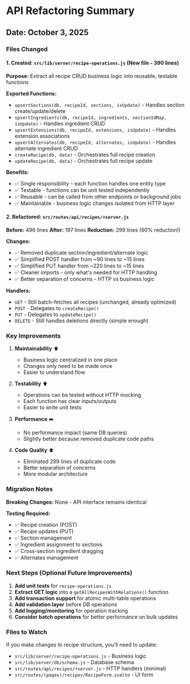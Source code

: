 # API Refactoring Summary

## Date: October 3, 2025

### Files Changed

#### 1. Created: `src/lib/server/recipe-operations.js` (New file - 390 lines)
**Purpose:** Extract all recipe CRUD business logic into reusable, testable functions

**Exported Functions:**
- `upsertSections(db, recipeId, sections, isUpdate)` - Handles section create/update/delete
- `upsertIngredients(db, recipeId, ingredients, sectionIdMap, isUpdate)` - Handles ingredient CRUD
- `upsertExtensions(db, recipeId, extensions, isUpdate)` - Handles extension associations
- `upsertAlternates(db, recipeId, alternates, isUpdate)` - Handles alternate ingredient CRUD
- `createRecipe(db, data)` - Orchestrates full recipe creation
- `updateRecipe(db, data)` - Orchestrates full recipe update

**Benefits:**
- ✅ Single responsibility - each function handles one entity type
- ✅ Testable - functions can be unit tested independently
- ✅ Reusable - can be called from other endpoints or background jobs
- ✅ Maintainable - business logic changes isolated from HTTP layer

#### 2. Refactored: `src/routes/api/recipes/+server.js`
**Before:** 496 lines
**After:** 197 lines
**Reduction:** 299 lines (60% reduction!)

**Changes:**
- ✅ Removed duplicate section/ingredient/alternate logic
- ✅ Simplified POST handler from ~90 lines to ~15 lines
- ✅ Simplified PUT handler from ~220 lines to ~15 lines
- ✅ Cleaner imports - only what's needed for HTTP handling
- ✅ Better separation of concerns - HTTP vs business logic

**Handlers:**
- `GET` - Still batch-fetches all recipes (unchanged, already optimized)
- `POST` - Delegates to `createRecipe()`
- `PUT` - Delegates to `updateRecipe()`
- `DELETE` - Still handles deletions directly (simple enough)

### Key Improvements

1. **Maintainability** ⬆️
   - Business logic centralized in one place
   - Changes only need to be made once
   - Easier to understand flow

2. **Testability** ⬆️
   - Operations can be tested without HTTP mocking
   - Each function has clear inputs/outputs
   - Easier to write unit tests

3. **Performance** ➡️
   - No performance impact (same DB queries)
   - Slightly better because removed duplicate code paths

4. **Code Quality** ⬆️
   - Eliminated 299 lines of duplicate code
   - Better separation of concerns
   - More modular architecture

### Migration Notes

**Breaking Changes:** None - API interface remains identical

**Testing Required:**
- ✅ Recipe creation (POST)
- ✅ Recipe updates (PUT)
- ✅ Section management
- ✅ Ingredient assignment to sections
- ✅ Cross-section ingredient dragging
- ✅ Alternates management

### Next Steps (Optional Future Improvements)

1. **Add unit tests** for `recipe-operations.js`
2. **Extract GET logic** into a `getAllRecipesWithRelations()` function
3. **Add transaction support** for atomic multi-table operations
4. **Add validation layer** before DB operations
5. **Add logging/monitoring** for operation tracking
6. **Consider batch operations** for better performance on bulk updates

### Files to Watch

If you make changes to recipe structure, you'll need to update:
- `src/lib/server/recipe-operations.js` - Business logic
- `src/lib/server/db/schema.js` - Database schema
- `src/routes/api/recipes/+server.js` - HTTP handlers (minimal)
- `src/routes/(pages)/recipes/RecipeForm.svelte` - UI form

